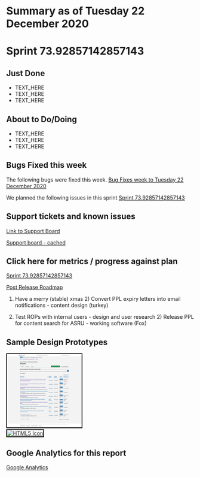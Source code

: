 # Summary as of Tuesday 22 December 2020 

# Sprint 73.92857142857143

## Just Done
* TEXT_HERE
* TEXT_HERE
* TEXT_HERE

## About to Do/Doing
* TEXT_HERE
* TEXT_HERE
* TEXT_HERE

## Bugs Fixed this week
The following bugs were fixed this week.
[Bug Fixes week to Tuesday 22 December 2020](graphs/bugs22122020.png)

We planned the following issues in this sprint 
[Sprint 73.92857142857143](graphs/sprint22122020.png)

## Support tickets and known issues
[Link to Support Board](https://collaboration.homeoffice.gov.uk/jira/secure/RapidBoard.jspa?rapidView=1717&selectedIssue=ASSB-253)

[Support board - cached](graphs/supportBoard22122020.png)

## Click here for metrics / progress against plan
[Sprint 73.92857142857143](graphs/progress22122020.png)

[Post Release Roadmap](graphs/roadmap22122020.png)

1) Have a merry (stable) xmas 2) Convert PPL expiry letters into email notifications - content design (turkey)

1) Test ROPs with internal users - design and user research 2) Release PPL for content search for ASRU - working software (Fox)

## Sample Design Prototypes
<a href="graphs/proto1_22122020.png"><img src="graphs/proto1_22122020.png" alt="HTML5 Icon" width="200" style="border:2px solid black"></a>
<br>
<a href="graphs/proto2_22122020.png"><img src="graphs/proto2_22122020.png" alt="HTML5 Icon" width="200" style="border:2px solid black"></a>
<br>


## Google Analytics for this report
[Google Analytics](graphs/GA22122020.png)

